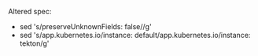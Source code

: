 Altered spec:

* sed 's/preserveUnknownFields: false//g'
* sed 's/app.kubernetes.io\/instance: default/app.kubernetes.io\/instance: tekton/g' 

